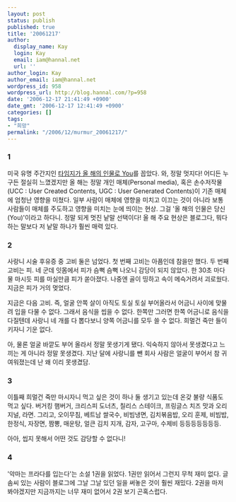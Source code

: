 ```yaml
---
layout: post
status: publish
published: true
title: '20061217'
author:
  display_name: Kay
  login: Kay
  email: iam@hannal.net
  url: ''
author_login: Kay
author_email: iam@hannal.net
wordpress_id: 958
wordpress_url: http://blog.hannal.com/?p=958
date: '2006-12-17 21:41:49 +0900'
date_gmt: '2006-12-17 12:41:49 +0900'
categories: []
tags:
- "희망"
permalink: "/2006/12/murmur_20061217/"
---
```

<h3>1</h3>
<p>미국 유명 주간지인 <a href="http://news.naver.com/news/read.php?mode=LSS2D&office_id=010&article_id=0000009887&section_id=104&section_id2=232&menu_id=104">타임지가 올 해의 인물로 You</a>를 꼽았다. 와, 정말 멋지다! 어디든 누구든 절실히 느꼈겠지만 올 해는 정말 개인 매체(Personal media), 혹은 손수저작물(UCC : User Created Contents, UGC : User Generated Contents)이 기존 매체에 엄청난 영향을 미쳤다. 일부 사람이 매체에 영향을 미치고 이끄는 것이 아니라 보통 사람들이 매체를 주도하고 영향을 미치는 눈에 띄이는 현상. 그걸 '올 해의 인물은 당신(You)'이라고 하다니. 정말 되게 멋진 낱말 선택이다! 올 해 주요 현상은 블로그다, 뭐다 하는 말보다 저 낱말 하나가 훨씬 매력 있다.</p>
<h3>2</h3>
<p>사랑니 시술 후유증 중 고비 둘은 넘었다. 첫 번째 고비는 아픔인데 참을만 했다. 두 번째 고비는 피. 네 군데 잇몸에서 피가 슴뻑 슴뻑 나오니 감당이 되지 않았다. 한 30초 마다 물 마시듯 피를 마실만큼 피가 쏟아졌다. 나중엔 골이 띵하고 속이 메슥거려서 괴로웠다. 지금은 피가 거의 멎었다.</p>
<p>지금은 다음 고비. 즉, 얼굴 안쪽 살이 아직도 토실 토실 부어올라서 어금니 사이에 맞물려 입을 다물 수 없다. 그래서 음식을 씹을 수 없다. 한쪽만 그러면 한쪽 어금니로 음식을 다질텐데 사랑니 네 개를 다 뽑다보니 양쪽 어금니를 모두 쓸 수 없다. 희멀건 죽만 들이키자니 기운 없다.</p>
<p>아, 물론 얼굴 바깥도 부어 올라서 정말 못생기게 됐다. 익숙하지 않아서 못생겼다고 느끼는 게 아니라 정말 못생겼다. 지난 달에 사랑니를 뺀 회사 사람은 얼굴이 부어서 참 귀여워졌는데 난 왜 이리 못생겼담.</p>
<h3>3</h3>
<p>이틀째 희멀건 죽만 마시자니 먹고 싶은 것이 하나 둘 생기고 있는데 온갖 불량 식품도 먹고 싶다. 버거킹 햄버거, 크리스피 도너츠, 칠리스 스테이크, 프링글스 치즈 맛과 오리지널, 라면. 그리고, 오이무침, 베트남 쌀국수, 비빔냉면, 김치볶음밥, 오리 훈제, 비빔밥, 한정식, 자장면, 짬뽕, 매운탕, 얼큰 김치 지개, 감자, 고구마, 수제비 등등등등등등등.</p>
<p>아아, 씹지 못해서 어떤 것도 감당할 수 없다니!</p>
<h3>4</h3>
<p>'악마는 프라다를 입는다'는 소설 1권을 읽었다. 1권만 읽어서 그런지 무척 재미 없다. 글솜씨 있는 사람이 블로그에 그날 그날 있던 일을 써놓은 것이 훨씬 재밌다. 2권을 마저 봐야겠지만 지금까지는 너무 재미 없어서 2권 보기 곤혹스럽다.</p>
